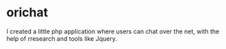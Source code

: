# orichat
I created a little php application where users can chat over the net, with the help of rresearch and tools like Jquery.
